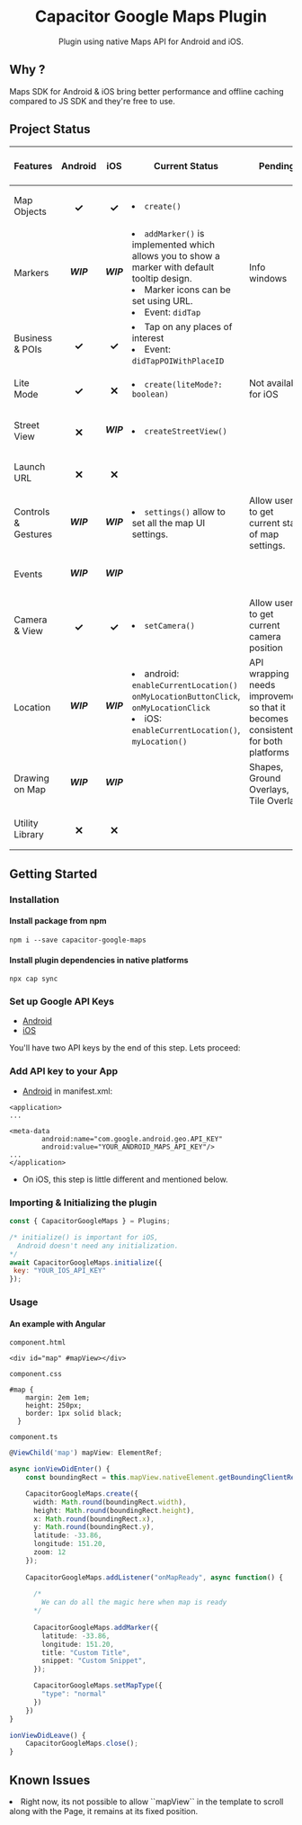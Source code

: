 <h1 align="center">Capacitor Google Maps Plugin</h1>
<p align="center">Plugin using native Maps API for Android and iOS.</p>


## Why ?

Maps SDK for Android & iOS bring better performance and offline caching compared to JS SDK and they're free to use.

## Project Status

| Features  | Android | &nbsp; &nbsp; iOS &nbsp; &nbsp; | Current Status | Pending |
| ------------- | ------------- |  ------------- | ------------- | ------------- |
| Map Objects  | <h3 align="center">&#10003;</h3> | <h3 align="center">&#10003;</h3> | <li>``create()`` |
| Markers  | <h5 align="center">WIP</h5> | <h5 align="center">WIP</h5> | <li>``addMarker()`` is implemented which allows you to show a marker with default tooltip design. <li>Marker icons can be set using URL. <li>Event: ``didTap`` | Info windows |
| Business & POIs  | <h3 align="center">&#10003;</h3>  | <h3 align="center">&#10003;</h3>  | <li>Tap on any places of interest <li>Event: ``didTapPOIWithPlaceID`` |
| Lite Mode  | <h3 align="center">&#10003;</h3>  | <h3 align="center">&#10005;</h3>  | <li>``create(liteMode?: boolean)`` | Not available for iOS
| Street View  | <h3 align="center">&#10005;</h3>  | <h5 align="center">WIP</h5>  | <li>``createStreetView()``  | 
| Launch URL  | <h3 align="center">&#10005;</h3>  | <h3 align="center">&#10005;</h3> | |
| Controls & Gestures  | <h5 align="center">WIP</h5>  | <h5 align="center">WIP</h5>  | <li>``settings()`` allow to set all the map UI settings. | Allow users to get current state of map settings.
| Events  | <h5 align="center">WIP</h5> | <h5 align="center">WIP</h5>  | |
| Camera & View  | <h3 align="center">&#10003;</h3>  | <h3 align="center">&#10003;</h3>  |<li>``setCamera()`` | Allow users to get current camera position
| Location  | <h5 align="center">WIP</h5>  | <h5 align="center">WIP</h5>  | <li>android: ``enableCurrentLocation()`` ``onMyLocationButtonClick``, ``onMyLocationClick`` <li>iOS: ``enableCurrentLocation()``, ``myLocation()``| API wrapping needs improvement so that it becomes consistent for both platforms |
| Drawing on Map  | <h5 align="center">WIP</h5>  | <h5 align="center">WIP</h5>  | | Shapes, Ground Overlays, Tile Overlays
| Utility Library  | <h3 align="center">&#10005;</h3>  | <h3 align="center">&#10005;</h3>  | |

## Getting Started

### Installation

#### Install package from npm
```
npm i --save capacitor-google-maps
```

#### Install plugin dependencies in native platforms
```
npx cap sync
```

### Set up Google API Keys

- [Android](https://developers.google.com/maps/documentation/android-sdk/get-api-key) 
- [iOS](https://developers.google.com/maps/documentation/ios-sdk/get-api-key) 

You'll have two API keys by the end of this step. Lets proceed:

### Add API key to your App

- [Android](https://developers.google.com/maps/documentation/android-sdk/get-api-key) in manifest.xml:
```
<application>
...

<meta-data
        android:name="com.google.android.geo.API_KEY"
        android:value="YOUR_ANDROID_MAPS_API_KEY"/>
...
</application>
```
- On iOS, this step is little different and mentioned below.

### Importing & Initializing the plugin

```javascript
const { CapacitorGoogleMaps } = Plugins;

/* initialize() is important for iOS,
  Android doesn't need any initialization.
*/
await CapacitorGoogleMaps.initialize({
 key: "YOUR_IOS_API_KEY"
});
```

### Usage

#### An example with Angular

`component.html`

```
<div id="map" #mapView></div>
```

`component.css`

```
#map {
    margin: 2em 1em;
    height: 250px;
    border: 1px solid black;
  }
```

`component.ts`

```typescript
@ViewChild('map') mapView: ElementRef;

async ionViewDidEnter() {
    const boundingRect = this.mapView.nativeElement.getBoundingClientRect() as DOMRect;

    CapacitorGoogleMaps.create({
      width: Math.round(boundingRect.width),
      height: Math.round(boundingRect.height),
      x: Math.round(boundingRect.x),
      y: Math.round(boundingRect.y),
      latitude: -33.86,
      longitude: 151.20,
      zoom: 12
    });
    
    CapacitorGoogleMaps.addListener("onMapReady", async function() {
      
      /*
        We can do all the magic here when map is ready
      */
    
      CapacitorGoogleMaps.addMarker({
        latitude: -33.86,
        longitude: 151.20,
        title: "Custom Title",
        snippet: "Custom Snippet",
      });

      CapacitorGoogleMaps.setMapType({
        "type": "normal"
      })
    })
}

ionViewDidLeave() {
    CapacitorGoogleMaps.close();
}
```

## Known Issues

<li> Right now, its not possible to allow ``mapView`` in the template to scroll along with the Page, it remains at its fixed position.
        

        
